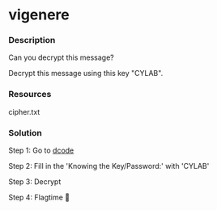 # vigenere

### Description

Can you decrypt this message? 

Decrypt this message using this key "CYLAB".

### Resources

cipher.txt

### Solution

Step 1: Go to [dcode](https://www.dcode.fr/vigenere-cipher)

Step 2: Fill in the 'Knowing the Key/Password:' with 'CYLAB'

Step 3: Decrypt

Step 4: Flagtime :japanese_ogre: